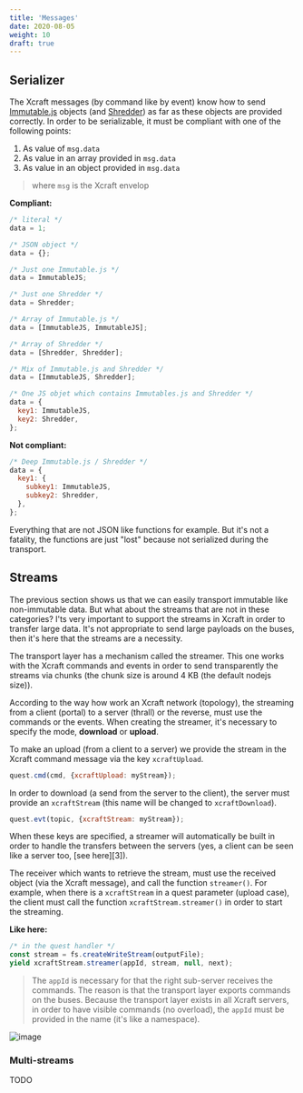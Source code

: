 ```yaml
---
title: 'Messages'
date: 2020-08-05
weight: 10
draft: true
---
```


## Serializer

The Xcraft messages (by command like by event) know how to send
[Immutable.js][1] objects (and [Shredder][2]) as far as these objects are
provided correctly. In order to be serializable, it must be compliant with one
of the following points:

1. As value of `msg.data`
2. As value in an array provided in `msg.data`
3. As value in an object provided in `msg.data`

> where `msg` is the Xcraft envelop

**Compliant:**

```js
/* literal */
data = 1;

/* JSON object */
data = {};

/* Just one Immutable.js */
data = ImmutableJS;

/* Just one Shredder */
data = Shredder;

/* Array of Immutable.js */
data = [ImmutableJS, ImmutableJS];

/* Array of Shredder */
data = [Shredder, Shredder];

/* Mix of Immutable.js and Shredder */
data = [ImmutableJS, Shredder];

/* One JS objet which contains Immutables.js and Shredder */
data = {
  key1: ImmutableJS,
  key2: Shredder,
};
```

**Not compliant:**

```js
/* Deep Immutable.js / Shredder */
data = {
  key1: {
    subkey1: ImmutableJS,
    subkey2: Shredder,
  },
};
```

Everything that are not JSON like functions for example. But it's not a
fatality, the functions are just "lost" because not serialized during the
transport.

## Streams

The previous section shows us that we can easily transport immutable like
non-immutable data. But what about the streams that are not in these categories?
I'ts very important to support the streams in Xcraft in order to transfer large
data. It's not appropriate to send large payloads on the buses, then it's here
that the streams are a necessity.

The transport layer has a mechanism called the streamer. This one works with the
Xcraft commands and events in order to send transparently the streams via chunks
(the chunk size is around 4 KB (the default nodejs size)).

According to the way how work an Xcraft network (topology), the streaming from a
client (portal) to a server (thrall) or the reverse, must use the commands or
the events. When creating the streamer, it's necessary to specify the mode,
**download** or **upload**.

To make an upload (from a client to a server) we provide the stream in the
Xcraft command message via the key `xcraftUpload`.

```js
quest.cmd(cmd, {xcraftUpload: myStream});
```

In order to download (a send from the server to the client), the server must
provide an `xcraftStream` (this name will be changed to `xcraftDownload`).

```js
quest.evt(topic, {xcraftStream: myStream});
```

When these keys are specified, a streamer will automatically be built in order
to handle the transfers between the servers (yes, a client can be seen like a
server too, [see here][3]).

The receiver which wants to retrieve the stream, must use the received object
(via the Xcraft message), and call the function `streamer()`. For example, when
there is a `xcraftStream` in a quest parameter (upload case), the client must
call the function `xcraftStream.streamer()` in order to start the streaming.

**Like here:**

```js
/* in the quest handler */
const stream = fs.createWriteStream(outputFile);
yield xcraftStream.streamer(appId, stream, null, next);
```

> The `appId` is necessary for that the right sub-server receives the commands.
> The reason is that the transport layer exports commands on the buses. Because
> the transport layer exists in all Xcraft servers, in order to have visible
> commands (no overload), the `appId` must be provided in the name (it's like a
> namespace).

![image](/img/transport.png)

### Multi-streams

TODO

[1]: https://immutable-js.github.io/immutable-js/
[2]: https://github.com/Xcraft-Inc/xcraft-core-shredder
